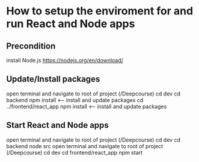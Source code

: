 # How to setup the enviroment for and run React and Node apps

## Precondition
install Node.js
https://nodejs.org/en/download/

## Update/Install packages
open terminal and navigate to root of project (/Deepcourse)
cd dev
cd backend
npm install <-- install and update packages
cd ../frontend/react_app
npm install <-- install and update packages

## Start React and Node apps
open terminal and navigate to root of project (/Deepcourse)
cd dev
cd backend
node src
open terminal and navigate to root of project (/Deepcourse)
cd dev
cd frontend/react_app
npm start
